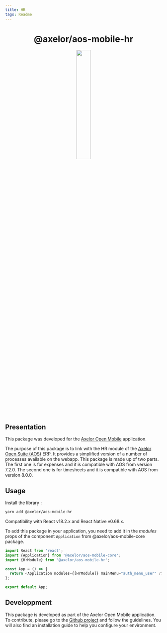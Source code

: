 ```yaml
---
title: HR
tags: Readme
---
```


<h1 align="center">@axelor/aos-mobile-hr</h1>

<div align="center">
    <img src="https://i.imgur.com/KJAAFlT.png" width="30%"/>
</div>

## Presentation

This package was developed for the [Axelor Open Mobile](https://github.com/axelor/axelor-mobile) application.

The purpose of this package is to link with the HR module of the [Axelor Open Suite (AOS)](https://github.com/axelor/axelor-open-suite) ERP. It provides a simplified version of a number of processes available on the webapp. This package is made up of two parts. The first one is for expenses and it is compatible with AOS from version 7.2.0. The second one is for timesheets and it is compatible with AOS from version 8.0.0.

## Usage

Install the library :

```bash
yarn add @axelor/aos-mobile-hr
```

Compatibility with React v18.2.x and React Native v0.68.x.

To add this package in your application, you need to add it in the _modules_ props of the component `Application` from @axelor/aos-mobile-core package.

```javascript
import React from 'react';
import {Application} from '@axelor/aos-mobile-core';
import {HrModule} from '@axelor/aos-mobile-hr';

const App = () => {
  return <Application modules={[HrModule]} mainMenu="auth_menu_user" />;
};

export default App;
```

## Developpment

This package is developed as part of the Axelor Open Mobile application. To contribute, please go to the [Github project](https://github.com/axelor/axelor-mobile) and follow the guidelines. You will also find an installation guide to help you configure your environment.
